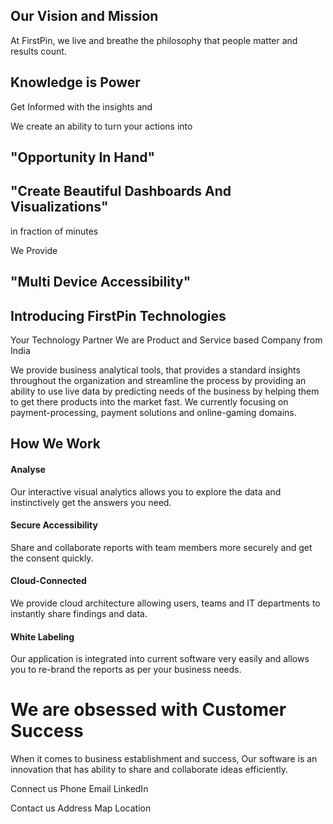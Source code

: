 

## Our Vision and Mission

At FirstPin, we live and breathe the philosophy that people matter and results count.

## Knowledge is Power 

Get Informed with the insights and  

We create an ability to turn your actions into
## "Opportunity In Hand"

 
## "Create Beautiful Dashboards And Visualizations"
 in fraction of minutes

We Provide 
## "Multi Device Accessibility"

  

## Introducing FirstPin Technologies
Your Technology Partner
We are Product and Service based Company from India

We provide business analytical tools, that provides a standard insights throughout the organization and streamline the process by providing an ability to use live data by predicting needs of the business by helping them to get there products into the market fast. We currently focusing on payment-processing, payment solutions and online-gaming domains. 

## How We Work

#### Analyse

Our interactive visual analytics allows you to explore the data and instinctively get the answers you need.

#### Secure Accessibility
Share and collaborate reports with team members more securely and get the consent quickly.

#### Cloud-Connected

We provide cloud architecture allowing users, teams and IT departments to instantly share findings and data.

#### White Labeling

Our application is integrated into current software very easily and allows you to re-brand the reports as per your business needs.


# We are obsessed with Customer Success

When it comes to business establishment and success, Our software is an innovation that has ability to share and collaborate ideas efficiently.

Connect us
Phone   			Email		  LinkedIn

Contact us
Address
Map Location
<!--stackedit_data:
eyJoaXN0b3J5IjpbLTIwNDcxMzM0OTEsLTE1MTU4NjQ1MjksMz
AxODc3Njk3LC0xOTg4NzI4ODY1LC0xMjc5NDk1NjE0LDEwNzEz
NDA5MTAsLTE0NTIzNzAzMCwtMTM3Nzg1OTYyLDEyMjQxOTAzOC
wtMTg1MzU5OTA0MywtNTc4NTc1NzY5LC0xMTA3OTc2OTIyLC0x
MDQyMDI4MTk4LC0xODE1NDk0NzY2LC01MDAzNTQwODddfQ==
-->